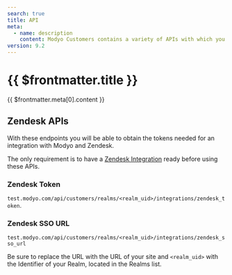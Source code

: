 ```yaml
---
search: true
title: API
meta:
  - name: description
    content: Modyo Customers contains a variety of APIs with which you can obtain information about Realms, notifications, and users.
version: 9.2
---
```


# {{ $frontmatter.title }}

{{ $frontmatter.meta[0].content }}

## Zendesk APIs

With these endpoints you will be able to obtain the tokens needed for an integration with Modyo and Zendesk.

The only requirement is to have a [Zendesk Integration](/en/platform/core/integrations/identity-providers.html) ready before using these APIs.

### Zendesk Token

`test.modyo.com/api/customers/realms/<realm_uid>/integrations/zendesk_token`.

### Zendesk SSO URL

`test.modyo.com/api/customers/realms/<realm_uid>/integrations/zendesk_sso_url`

Be sure to replace the URL with the URL of your site and `<realm_uid>` with the Identifier of your Realm, located in the Realms list. 
